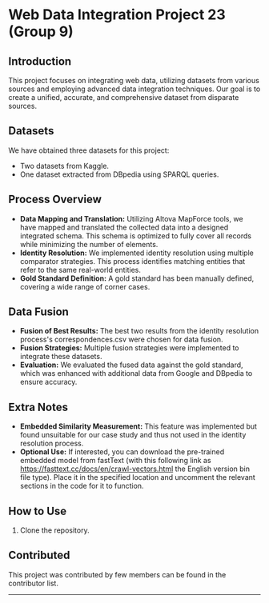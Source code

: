 # Web Data Integration Project 23 (Group 9)

## Introduction
This project focuses on integrating web data, utilizing datasets from various sources and employing advanced data integration techniques. Our goal is to create a unified, accurate, and comprehensive dataset from disparate sources.

## Datasets
We have obtained three datasets for this project:
- Two datasets from Kaggle.
- One dataset extracted from DBpedia using SPARQL queries.

## Process Overview
- **Data Mapping and Translation:** Utilizing Altova MapForce tools, we have mapped and translated the collected data into a designed integrated schema. This schema is optimized to fully cover all records while minimizing the number of elements.
- **Identity Resolution:** We implemented identity resolution using multiple comparator strategies. This process identifies matching entities that refer to the same real-world entities.
- **Gold Standard Definition:** A gold standard has been manually defined, covering a wide range of corner cases.

## Data Fusion
- **Fusion of Best Results:** The best two results from the identity resolution process's correspondences.csv were chosen for data fusion.
- **Fusion Strategies:** Multiple fusion strategies were implemented to integrate these datasets.
- **Evaluation:** We evaluated the fused data against the gold standard, which was enhanced with additional data from Google and DBpedia to ensure accuracy.

## Extra Notes
- **Embedded Similarity Measurement:** This feature was implemented but found unsuitable for our case study and thus not used in the identity resolution process.
- **Optional Use:** If interested, you can download the pre-trained embedded model from fastText (with this following link as https://fasttext.cc/docs/en/crawl-vectors.html the English version bin file type). Place it in the specified location and uncomment the relevant sections in the code for it to function.

## How to Use
1. Clone the repository.

## Contributed 

This project was contributed by few members can be found in the contributor list.

---
